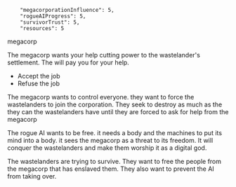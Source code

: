         "megacorporationInfluence": 5,
        "rogueAIProgress": 5,
        "survivorTrust": 5,
        "resources": 5

megacorp

The megacorp wants your help cutting power to the wastelander's settlement. The will pay you for your help.

- Accept the job
- Refuse the job

The megacorp wants to control everyone. they want to force the wastelanders to join the corporation. They seek to destroy as much as the they can the wastelanders have until they are forced to ask for help from the megacorp

The rogue AI wants to be free. it needs a body and the machines to put its mind into a body. it sees the megacorp as a threat to its freedom. It will conquer the wastelanders and make them worship it as a digital god.

The wastelanders are trying to survive. They want to free the people from the megacorp that has enslaved them. They also want to prevent the AI from taking over.
